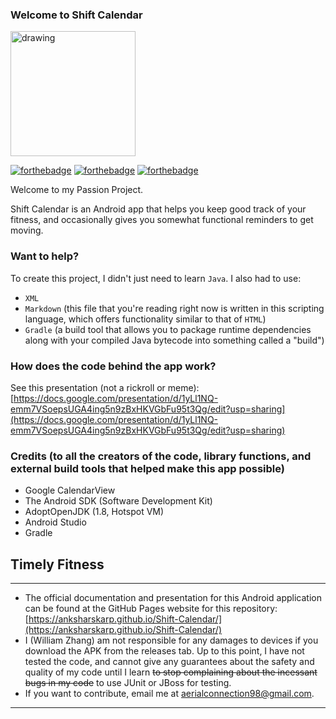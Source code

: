 ### Welcome to Shift Calendar

<img src="https://user-images.githubusercontent.com/58315985/119570873-a499bd80-bd7e-11eb-8295-48fd140a7cc1.png" alt="drawing" width="200"/>

[![forthebadge](https://forthebadge.com/images/badges/built-for-android.svg)](https://forthebadge.com)
[![forthebadge](https://forthebadge.com/images/badges/made-with-java.svg)](https://forthebadge.com)
[![forthebadge](https://forthebadge.com/images/badges/60-percent-of-the-time-works-every-time.svg)](https://forthebadge.com)

Welcome to my Passion Project.

Shift Calendar is an Android app that helps you keep good track of your fitness, and occasionally gives you
somewhat functional reminders to get moving.

### Want to help?

To create this project, I didn't just need to learn `Java`. I also had to use:

*   `XML`
*   `Markdown` (this file that you're reading right now is written in this scripting language,
    which offers functionality similar to that of `HTML`)
*   `Gradle` (a build tool that allows you to package runtime dependencies along with your
    compiled Java bytecode into something called a "build")


### How does the code behind the app work?

See this presentation (not a rickroll or meme):
[https://docs.google.com/presentation/d/1yLl1NQ-emm7VSoepsUGA4ing5n9zBxHKVGbFu95t3Qg/edit?usp=sharing](https://docs.google.com/presentation/d/1yLl1NQ-emm7VSoepsUGA4ing5n9zBxHKVGbFu95t3Qg/edit?usp=sharing)

### Credits (to all the creators of the code, library functions, and external build tools that helped make this app possible)

- Google CalendarView
- The Android SDK (Software Development Kit)
- AdoptOpenJDK (1.8, Hotspot VM)
- Android Studio
- Gradle

## Timely Fitness
--------------------------
*    The official documentation and presentation for this Android application can be found at the GitHub Pages website for this repository:
     [https://anksharskarp.github.io/Shift-Calendar/](https://anksharskarp.github.io/Shift-Calendar/)
*    I (William Zhang) am not responsible for any damages to devices if you download the APK from the releases tab. Up to this point, I have not tested the code,
     and cannot give any guarantees about the safety and quality of my code until I learn ~~to stop complaining about the incessant bugs in my code~~ to use JUnit or JBoss
     for testing.
*    If you want to contribute, email me at [aerialconnection98@gmail.com](aerialconnection98@gmail.com).
--------------------------
